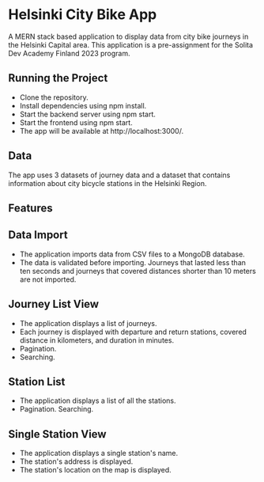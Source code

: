 # Helsinki City Bike App
A MERN stack based application to display data from city bike journeys in the Helsinki Capital area. This application is a pre-assignment for the Solita Dev Academy Finland 2023 program.

## Running the Project
- Clone the repository.
- Install dependencies using npm install.
- Start the backend server using npm start.
- Start the frontend using npm start.
- The app will be available at http://localhost:3000/.
## Data
The app uses 3 datasets of journey data and a dataset that contains information about city bicycle stations in the Helsinki Region.

## Features
## Data Import
- The application imports data from CSV files to a MongoDB database.
- The data is validated before importing.
Journeys that lasted less than ten seconds and journeys that covered distances shorter than 10 meters are not imported.
## Journey List View
- The application displays a list of journeys.
- Each journey is displayed with departure and return stations, covered distance in kilometers, and duration in minutes.
- Pagination.
- Searching.
## Station List
- The application displays a list of all the stations.
- Pagination.
Searching.
## Single Station View
- The application displays a single station's name.
- The station's address is displayed.
- The station's location on the map is displayed.

